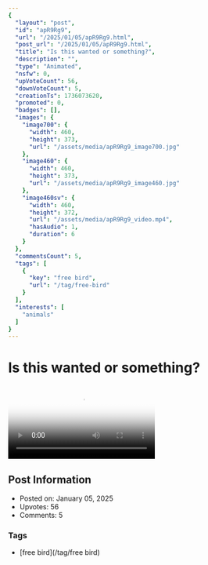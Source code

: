 ```yaml
---
{
  "layout": "post",
  "id": "apR9Rg9",
  "url": "/2025/01/05/apR9Rg9.html",
  "post_url": "/2025/01/05/apR9Rg9.html",
  "title": "Is this wanted or something?",
  "description": "",
  "type": "Animated",
  "nsfw": 0,
  "upVoteCount": 56,
  "downVoteCount": 5,
  "creationTs": 1736073620,
  "promoted": 0,
  "badges": [],
  "images": {
    "image700": {
      "width": 460,
      "height": 373,
      "url": "/assets/media/apR9Rg9_image700.jpg"
    },
    "image460": {
      "width": 460,
      "height": 373,
      "url": "/assets/media/apR9Rg9_image460.jpg"
    },
    "image460sv": {
      "width": 460,
      "height": 372,
      "url": "/assets/media/apR9Rg9_video.mp4",
      "hasAudio": 1,
      "duration": 6
    }
  },
  "commentsCount": 5,
  "tags": [
    {
      "key": "free bird",
      "url": "/tag/free-bird"
    }
  ],
  "interests": [
    "animals"
  ]
}
---
```


# Is this wanted or something?

<video controls playsinline loop poster="/assets/media/apR9Rg9_image460.jpg">
  <source src="/assets/media/apR9Rg9_video.mp4" type="video/mp4">
  Your browser does not support the video tag.
</video>

## Post Information

- Posted on: January 05, 2025
- Upvotes: 56
- Comments: 5

### Tags

- [free bird](/tag/free bird)
